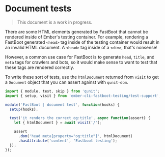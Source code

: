# Document tests

> This document is a work in progress.

There are some HTML elements generated by FastBoot that cannot be rendered inside of Ember's testing container. For example, rendering a FastBoot generated `<head>` tag inside of the testing container would result in an invalid HTML document. A `<head>` tag inside of a `<div>`, that's nonsense!

However, a common use case for FastBoot is to generate `head`, `title`, and `meta` tags for crawlers and bots, so it would make sense to want to test that these tags are rendered correctly.

To write these sort of tests, use the `htmlDocument` returned from `visit` to get a `Document` object that you can assert against with `qunit-dom`.

```js
import { module, test, skip } from 'qunit';
import { setup, visit } from 'ember-cli-fastboot-testing/test-support';

module('FastBoot | document test', function(hooks) {
  setup(hooks);

  test('it renders the correct og:title', async function(assert) {
    let { htmlDocument } = await visit('/');

    assert
      .dom('head meta[property="og:title"]', htmlDocument)
      .hasAttribute('content', 'Fastboot testing');
  });
});
```
